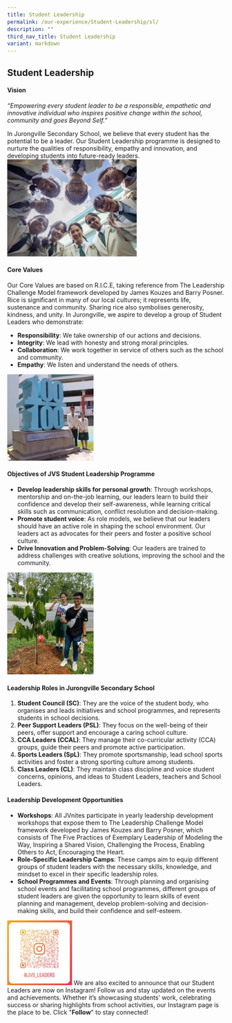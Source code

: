 ```yaml
---
title: Student Leadership
permalink: /our-experience/Student-Leadership/sl/
description: ""
third_nav_title: Student Leadership
variant: markdown
---
```

## Student Leadership

#### Vision
*“Empowering every student leader to be a responsible, empathetic and innovative individual who inspires positive change within the school, community and goes Beyond Self.”*

In Jurongville Secondary School, we believe that every student has the potential to be a leader. Our Student Leadership programme is designed to nurture the qualities of responsibility, empathy and innovation, and developing students into future-ready leaders.
<img style="width:300px" src="/images/2024_StudentLeadership_P1.jpg">

#### Core Values
Our Core Values are based on R.I.C.E, taking reference from The Leadership Challenge Model framework developed by James Kouzes and Barry Posner. Rice is significant in many of our local cultures; it represents life, sustenance and community. Sharing rice also symbolises generosity, kindness, and unity. In Jurongville, we aspire to develop a group of Student Leaders who demonstrate:
* **Responsibility**: We take ownership of our actions and decisions.
* **Integrity**: We lead with honesty and strong moral principles.
* **Collaboration**: We work together in service of others such as the school and community. 
* **Empathy**: We listen and understand the needs of others.
<img style="width:200px" src="/images/2024_StudentLeadership_P2.jpg">

#### Objectives of JVS Student Leadership Programme
* **Develop leadership skills for personal growth**: Through workshops, mentorship and on-the-job learning, our leaders learn to build their confidence and develop their self-awareness, while learning critical skills such as communication, conflict resolution and decision-making.
* **Promote student voice**: As role models, we believe that our leaders should have an active role in shaping the school environment. Our leaders act as advocates for their peers and foster a positive school culture. 
* **Drive Innovation and Problem-Solving**: Our leaders are trained to address challenges with creative solutions, improving the school and the community.
<img style="width:200px" src="/images/2024_StudentLeadership_P3.jpg">

#### Leadership Roles in Jurongville Secondary School
1. **Student Council (SC)**: They are the voice of the student body, who organises and leads initiatives and school programmes, and represents students in school decisions.
2. **Peer Support Leaders (PSL)**: They focus on the well-being of their peers, offer support and encourage a caring school culture.
3. **CCA Leaders (CCAL)**: They manage their co-curricular activity (CCA) groups, guide their peers and promote active participation.
4. **Sports Leaders (SpL)**: They promote sportsmanship, lead school sports activities and foster a strong sporting culture among students.
5. **Class Leaders (CL)**: They maintain class discipline and voice student concerns, opinions, and ideas to Student Leaders, teachers and School Leaders.

#### Leadership Development Opportunities
* **Workshops**: All JVnites participate in yearly leadership development workshops that expose them to The Leadership Challenge Model framework developed by James Kouzes and Barry Posner, which consists of The Five Practices of Exemplary Leadership of Modeling the Way, Inspiring a Shared Vision, Challenging the Process, Enabling Others to Act, Encouraging the Heart.
* **Role-Specific Leadership Camps**: These camps aim to equip different groups of student leaders with the necessary skills, knowledge, and mindset to excel in their specific leadership roles. 
* **School Programmes and Events**: Through planning and organising school events and facilitating school programmes, different groups of student leaders are given the opportunity to learn skills of event planning and management, develop problem-solving and decision-making skills, and build their confidence and self-esteem.
<img style="width:150px" src="/images/2024_StudentLeadership_P4.jpg">
We are also excited to announce that our Student Leaders are now on Instagram! Follow us and stay updated on the events and achievements. Whether it’s showcasing students’ work, celebrating success or sharing highlights from school activities, our Instagram page is the place to be.
Click "<b>Follow</b>" to stay connected!